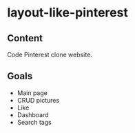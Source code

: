 # layout-like-pinterest

## Content
Code Pinterest clone website.

## Goals
- Main page
- CRUD pictures
- Like
- Dashboard
- Search tags
